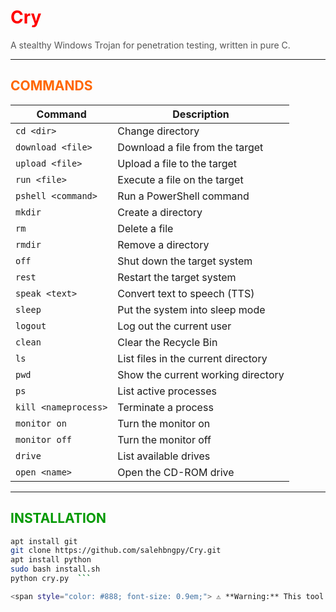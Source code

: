 # <span style="color: #ff0000;">Cry</span>  
<span style="color: #555;">A stealthy Windows Trojan for penetration testing, written in pure C.</span>  

---

## <span style="color: #ff6600;">COMMANDS</span>  

| Command                     | Description                                  |  
|-----------------------------|----------------------------------------------|  
| `cd <dir>`                  | Change directory                            |  
| `download <file>`           | Download a file from the target             |  
| `upload <file>`             | Upload a file to the target                 |  
| `run <file>`                | Execute a file on the target                |  
| `pshell <command>`          | Run a PowerShell command                    |  
| `mkdir`                     | Create a directory                          |  
| `rm`                        | Delete a file                               |  
| `rmdir`                     | Remove a directory                          |  
| `off`                       | Shut down the target system                 |  
| `rest`                      | Restart the target system                   |  
| `speak <text>`              | Convert text to speech (TTS)                |  
| `sleep`                     | Put the system into sleep mode              |  
| `logout`                    | Log out the current user                    |  
| `clean`                     | Clear the Recycle Bin                       |  
| `ls`                        | List files in the current directory         |  
| `pwd`                       | Show the current working directory          |  
| `ps`                        | List active processes                       |  
| `kill <nameprocess>`        | Terminate a process                         |  
| `monitor on`                | Turn the monitor on                         |  
| `monitor off`               | Turn the monitor off                        |  
| `drive`                     | List available drives                       |  
| `open <name>`               | Open the CD-ROM drive                       |  

---

## <span style="color: #009900;">INSTALLATION</span>  

```bash
apt install git  
git clone https://github.com/salehbngpy/Cry.git  
apt install python  
sudo bash install.sh  
python cry.py  ```

<span style="color: #888; font-size: 0.9em;"> ⚠️ **Warning:** This tool is for educational and penetration testing purposes only. </span> 
